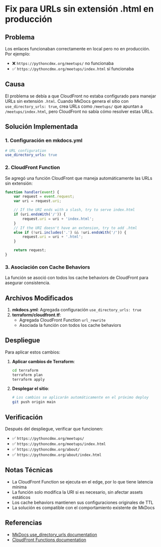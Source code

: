 # Fix para URLs sin extensión .html en producción

## Problema
Los enlaces funcionaban correctamente en local pero no en producción. Por ejemplo:
- ❌ `https://pythoncdmx.org/meetups/` no funcionaba
- ✅ `https://pythoncdmx.org/meetups/index.html` sí funcionaba

## Causa
El problema se debía a que CloudFront no estaba configurado para manejar URLs sin extensión `.html`. Cuando MkDocs genera el sitio con `use_directory_urls: true`, crea URLs como `/meetups/` que apuntan a `/meetups/index.html`, pero CloudFront no sabía cómo resolver estas URLs.

## Solución Implementada

### 1. Configuración en mkdocs.yml
```yaml
# URL configuration
use_directory_urls: true
```

### 2. CloudFront Function
Se agregó una función CloudFront que maneja automáticamente las URLs sin extensión:

```javascript
function handler(event) {
    var request = event.request;
    var uri = request.uri;

    // If the URI ends with a slash, try to serve index.html
    if (uri.endsWith('/')) {
        request.uri = uri + 'index.html';
    }
    // If the URI doesn't have an extension, try to add .html
    else if (!uri.includes('.') && !uri.endsWith('/')) {
        request.uri = uri + '.html';
    }

    return request;
}
```

### 3. Asociación con Cache Behaviors
La función se asoció con todos los cache behaviors de CloudFront para asegurar consistencia.

## Archivos Modificados

1. **mkdocs.yml**: Agregada configuración `use_directory_urls: true`
2. **terraform/cloudfront.tf**:
   - Agregada CloudFront Function `url_rewrite`
   - Asociada la función con todos los cache behaviors

## Despliegue

Para aplicar estos cambios:

1. **Aplicar cambios de Terraform**:
   ```bash
   cd terraform
   terraform plan
   terraform apply
   ```

2. **Desplegar el sitio**:
   ```bash
   # Los cambios se aplicarán automáticamente en el próximo deploy
   git push origin main
   ```

## Verificación

Después del despliegue, verificar que funcionen:
- ✅ `https://pythoncdmx.org/meetups/`
- ✅ `https://pythoncdmx.org/meetups/index.html`
- ✅ `https://pythoncdmx.org/about/`
- ✅ `https://pythoncdmx.org/about/index.html`

## Notas Técnicas

- La CloudFront Function se ejecuta en el edge, por lo que tiene latencia mínima
- La función solo modifica la URI si es necesario, sin afectar assets estáticos
- Los cache behaviors mantienen sus configuraciones originales de TTL
- La solución es compatible con el comportamiento existente de MkDocs

## Referencias

- [MkDocs use_directory_urls documentation](https://www.mkdocs.org/user-guide/configuration/#use_directory_urls)
- [CloudFront Functions documentation](https://docs.aws.amazon.com/AmazonCloudFront/latest/DeveloperGuide/cloudfront-functions.html)
